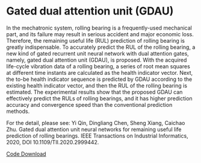 # Gated dual attention unit (GDAU) 

 In the mechatronic system, rolling bearing is a frequently-used mechanical part, and its failure may result in serious accident and major economic loss. Therefore, the remaining useful life (RUL) prediction of rolling bearing is greatly indispensable. To accurately predict the RUL of the rolling bearing, a new kind of gated recurrent unit neural network with dual attention gates, namely, gated dual attention unit (GDAU), is proposed. With the acquired life-cycle vibration data of a rolling bearing, a series of root mean squares at different time instants are calculated as the health indicator vector. Next, the to-be health indicator sequence is predicted by GDAU according to the existing health indicator vector, and then the RUL of the rolling bearing is estimated. The experimental results show that the proposed GDAU can effectively predict the RULs of rolling bearings, and it has higher prediction accuracy and convergence speed than the conventional prediction methods.  

For the detail, please see:  Yi Qin, Dingliang Chen, Sheng Xiang, Caichao Zhu. Gated dual attention unit neural networks for remaining useful life prediction of rolling bearings. IEEE Transactions on Industrial Informatics, 2020, DOI 10.1109/TII.2020.2999442.  

[Code Download](https://github.com/QinYi-team/Code/tree/master/ReLTanh%20DNN)